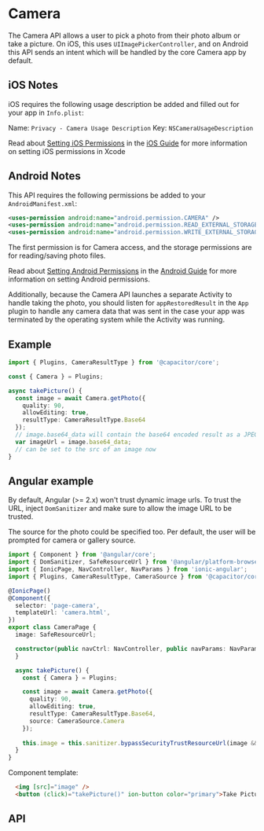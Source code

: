 # Camera

The Camera API allows a user to pick a photo from their photo album or take a picture. On iOS, this uses `UIImagePickerController`, and on Android this
API sends an intent which will be handled by the core Camera app by default.

<plugin-api index="true" name="camera"></plugin-api>

## iOS Notes

iOS requires the following usage description be added and filled out for your app in `Info.plist`:

Name: `Privacy - Camera Usage Description`
Key: 	`NSCameraUsageDescription`

Read about [Setting iOS Permissions](../ios/permissions/) in the [iOS Guide](../ios/) for more information on setting iOS permissions in Xcode

## Android Notes

This API requires the following permissions be added to your `AndroidManifest.xml`:

```xml
<uses-permission android:name="android.permission.CAMERA" />
<uses-permission android:name="android.permission.READ_EXTERNAL_STORAGE"/>
<uses-permission android:name="android.permission.WRITE_EXTERNAL_STORAGE" />
```

The first permission is for Camera access, and the storage permissions are for reading/saving photo files.

Read about [Setting Android Permissions](../android/permissions/) in the [Android Guide](../android/) for more information on setting Android permissions.

Additionally, because the Camera API launches a separate Activity to handle taking the photo, you should listen for `appRestoredResult` in the `App` plugin
to handle any camera data that was sent in the case your app was terminated by the operating system while the Activity was running.

## Example

```typescript
import { Plugins, CameraResultType } from '@capacitor/core';

const { Camera } = Plugins;

async takePicture() {
  const image = await Camera.getPhoto({
    quality: 90,
    allowEditing: true,
    resultType: CameraResultType.Base64
  });
  // image.base64_data will contain the base64 encoded result as a JPEG, with the data-uri prefix added
  var imageUrl = image.base64_data;
  // can be set to the src of an image now
}
```

## Angular example

By default, Angular (>= 2.x) won't trust dynamic image urls. To trust the URL, inject `DomSanitizer` and make sure to allow the 
image URL to be trusted.

The source for the photo could be specified too. Per default, the user will be prompted for camera or gallery source. 

```typescript
import { Component } from '@angular/core';
import { DomSanitizer, SafeResourceUrl } from '@angular/platform-browser';
import { IonicPage, NavController, NavParams } from 'ionic-angular';
import { Plugins, CameraResultType, CameraSource } from '@capacitor/core';

@IonicPage()
@Component({
  selector: 'page-camera',
  templateUrl: 'camera.html',
})
export class CameraPage {
  image: SafeResourceUrl;

  constructor(public navCtrl: NavController, public navParams: NavParams, private zone: NgZone, private sanitizer: DomSanitizer) {
  }

  async takePicture() {
    const { Camera } = Plugins;

    const image = await Camera.getPhoto({
      quality: 90,
      allowEditing: true,
      resultType: CameraResultType.Base64,
      source: CameraSource.Camera
    });
    
    this.image = this.sanitizer.bypassSecurityTrustResourceUrl(image && (image.base64_data));
  }
}
```

Component template:

```html
  <img [src]="image" />
  <button (click)="takePicture()" ion-button color="primary">Take Picture</button>
```

## API

<plugin-api name="camera"></plugin-api>
